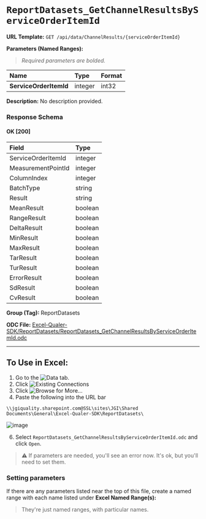 # `ReportDatasets_GetChannelResultsByServiceOrderItemId`
> 

**URL Template:**
`GET /api/data/ChannelResults/{serviceOrderItemId}`

**Parameters (Named Ranges):**

> *Required parameters are bolded.*

| Name                   | Type    | Format   |
|:-----------------------|:--------|:---------|
| **ServiceOrderItemId** | integer | int32    |

**Description:**
No description provided.

### Response Schema

#### OK [200]

| Field              | Type    |
|:-------------------|:--------|
| ServiceOrderItemId | integer |
| MeasurementPointId | integer |
| ColumnIndex        | integer |
| BatchType          | string  |
| Result             | string  |
| MeanResult         | boolean |
| RangeResult        | boolean |
| DeltaResult        | boolean |
| MinResult          | boolean |
| MaxResult          | boolean |
| TarResult          | boolean |
| TurResult          | boolean |
| ErrorResult        | boolean |
| SdResult           | boolean |
| CvResult           | boolean |

**Group (Tag):**
ReportDatasets

**ODC File:**
[Excel-Qualer-SDK/ReportDatasets/ReportDatasets_GetChannelResultsByServiceOrderItemId.odc](https://github.com/Johnson-Gage-Inspection-Inc/qualer-sdk-odc/blob/main/Excel-Qualer-SDK/ReportDatasets/ReportDatasets_GetChannelResultsByServiceOrderItemId.odc)

---

To Use in Excel:
---

1. Go to the ![`Data`](https://github.com/user-attachments/assets/da437a70-57b3-4c5b-bb01-4910ece19ed1)
 tab.
3. Click ![Existing Connections](https://github.com/user-attachments/assets/a2f1ed67-b2e0-4c23-ac90-68c870e60289)
4. Click ![`Browse for More...`](https://github.com/user-attachments/assets/8e698494-6865-41e7-b6fa-043aea81809a)
5. Paste the following into the URL bar
```
\\jgiquality.sharepoint.com@SSL\sites\JGI\Shared Documents\General\Excel-Qualer-SDK\ReportDatasets\
```

![image](https://github.com/user-attachments/assets/1e1a8d87-0377-446d-aaf5-d78562991db3)

6. Select `ReportDatasets_GetChannelResultsByServiceOrderItemId.odc` and click `Open`.

> ⚠️ If parameters are needed, you'll see an error now. It's ok, but you'll need to set them.

### Setting parameters
If there are any parameters listed near the top of this file, create a named range with each name listed under **Excel Named Range(s):**
> They're just named ranges, with particular names.
